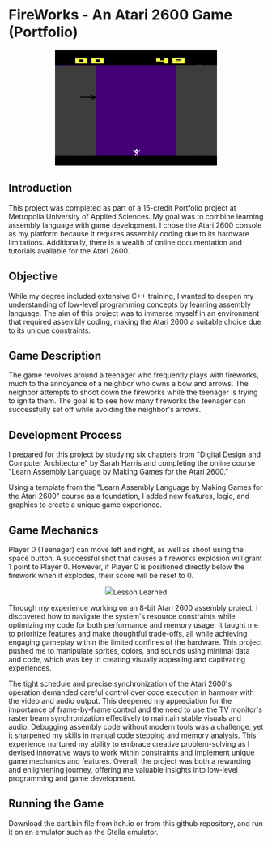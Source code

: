 # FireWorks - An Atari 2600 Game (Portfolio)


<p align="center">
    <img src="./Portfolio/gif_demo.gif">
</p>


## Introduction
This project was completed as part of a 15-credit Portfolio project at Metropolia University of Applied Sciences. My goal was to combine learning assembly language with game development. I chose the Atari 2600 console as my platform because it requires assembly coding due to its hardware limitations. Additionally, there is a wealth of online documentation and tutorials available for the Atari 2600.


## Objective
While my degree included extensive C++ training, I wanted to deepen my understanding of low-level programming concepts by learning assembly language. The aim of this project was to immerse myself in an environment that required assembly coding, making the Atari 2600 a suitable choice due to its unique constraints.


## Game Description
The game revolves around a teenager who frequently plays with fireworks, much to the annoyance of a neighbor who owns a bow and arrows. The neighbor attempts to shoot down the fireworks while the teenager is trying to ignite them. The goal is to see how many fireworks the teenager can successfully set off while avoiding the neighbor's arrows.

## Development Process
I prepared for this project by studying six chapters from "Digital Design and Computer Architecture" by Sarah Harris and completing the online course "Learn Assembly Language by Making Games for the Atari 2600."

Using a template from the "Learn Assembly Language by Making Games for the Atari 2600" course as a foundation, I added new features, logic, and graphics to create a unique game experience.

## Game Mechanics
Player 0 (Teenager) can move left and right, as well as shoot using the space button. A successful shot that causes a fireworks explosion will grant 1 point to Player 0. However, if Player 0 is positioned directly below the firework when it explodes, their score will be reset to 0.


<p align="center">
    <img src="./Portfolio/gameImage.png>
</p>

Player 1 can intercept the firework as it ascends. If Player 1 successfully intercepts the firework, 2 points will be deducted from Player 0's score.


## Lesson Learned
Through my experience working on an 8-bit Atari 2600 assembly project, I discovered how to navigate the system's resource constraints while optimizing my code for both performance and memory usage. It taught me to prioritize features and make thoughtful trade-offs, all while achieving engaging gameplay within the limited confines of the hardware. This project pushed me to manipulate sprites, colors, and sounds using minimal data and code, which was key in creating visually appealing and captivating experiences.

The tight schedule and precise synchronization of the Atari 2600's operation demanded careful control over code execution in harmony with the video and audio output. This deepened my appreciation for the importance of frame-by-frame control and the need to use the TV monitor's raster beam synchronization effectively to maintain stable visuals and audio. Debugging assembly code without modern tools was a challenge, yet it sharpened my skills in manual code stepping and memory analysis. This experience nurtured my ability to embrace creative problem-solving as I devised innovative ways to work within constraints and implement unique game mechanics and features. Overall, the project was both a rewarding and enlightening journey, offering me valuable insights into low-level programming and game development.

## Running the Game
Download the cart.bin file from itch.io or from this github repository, and run it on an emulator such as the Stella emulator.

